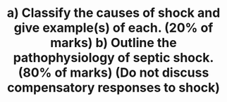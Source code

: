 ---
title: "a) Classify the causes of shock and give example(s) of each. (20% of marks) b) Outline the pathophysiology of septic shock. (80% of marks) (Do not discuss compensatory responses to shock)"
entityType: SAQ
exam: PEX
college: ANZCA
year: 2024
sitting: B
question: 03
passRate: 41
lo:
- "[[BT_RT 1.1]]"
- "[[BT_RT 1.2]]"
EC_expectedDomains:
- "shock classification with examples"
- "pathophysiology of septic shock"
- "triggered by bacterial exo- and endo-toxins (can also be due to other microbes)"
- "mediated by an exaggerated host immune response"
- "vasodilation (with ↓SVR) and capillary leak (with hypovolaemia) were the bare minimum mechanisms of hypotension expected in the answer"
- "there can be hypotension with increased cardiac output at least initially – however, despite the ↑CO, there is inadequate organ perfusion"
EC_extraCredit:
- "part (a) – acknowledging overlap between the types of shock"
- "detail about bacterial endotoxins"
- "detail about mediators and their specific effects"
- "explaining the mechanism of inadequate organ perfusion in the setting of hypotension, despite an increased cardiac output"
- "including more detail about CVS effects, such as myocardial dysfunction"
- "including mechanisms of other system effects, such as DIC, AKI, multi-organ failure"
EC_errorsCommon:
- "part (a) – omitting hypovolaemia as one of the shock classifications; or including some of the classifications of hypoxia (such as histotoxic) within the shock classification"
- "an alarming number of candidates did not mention BP/MAP at all in part (b) and only a minority properly understood the alterations in cardiovascular physiology seen in septic shock"
- "uncertainty about how changes in SVR typically affect BP and CO"
- "confusion about the effects of arterial vs. venous dilation"
- "including compensatory responses despite being instructed not to – no marks were awarded for this information"
- "some candidates focused on anaerobic metabolism, and gave scant (or no) attention to the circulation"
- "writing a lot of detail about cytokines or inflammatory mediators, at the expense of covering the cardiovascular physiology"
---
